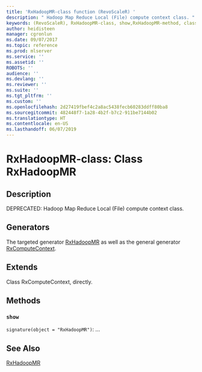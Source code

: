```yaml
---
title: 'RxHadoopMR-class function (RevoScaleR) '
description: " Hadoop Map Reduce Local (File) compute context class. "
keywords: (RevoScaleR), RxHadoopMR-class, show,RxHadoopMR-method, classes
author: heidisteen
manager: cgronlun
ms.date: 09/07/2017
ms.topic: reference
ms.prod: mlserver
ms.service: ''
ms.assetid: ''
ROBOTS: ''
audience: ''
ms.devlang: ''
ms.reviewer: ''
ms.suite: ''
ms.tgt_pltfrm: ''
ms.custom: ''
ms.openlocfilehash: 2d27419fbef4c2a8ac5438fecb60283ddff80ba8
ms.sourcegitcommit: 482448f7-1a28-4b2f-b7c2-911be7144b02
ms.translationtype: HT
ms.contentlocale: en-US
ms.lasthandoff: 06/07/2019
---
```

 # <a name="rxhadoopmr-class-class-rxhadoopmr"></a>RxHadoopMR-class: Class RxHadoopMR 
 ## <a name="description"></a>Description
 
DEPRECATED: Hadoop Map Reduce Local (File) compute context class.
 
 
 ## <a name="generators"></a>Generators 

 
The targeted generator [RxHadoopMR](RxHadoopMR.md) as well as the general generator [RxComputeContext](RxComputeContext.md).
 
 ## <a name="extends"></a>Extends 

 
Class RxComputeContext, directly.
 
 ## <a name="methods"></a>Methods 

 


### `show`
`signature(object = "RxHadoopMR")`: ...



 

 
 
 
 ## <a name="see-also"></a>See Also
 
[RxHadoopMR](RxHadoopMR.md)
   
 
